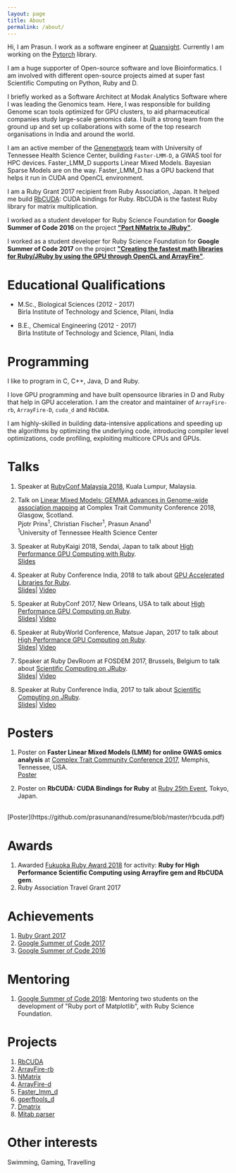 ```yaml
---
layout: page
title: About
permalink: /about/
---
```


Hi, I am Prasun. I work as a software engineer at [Quansight](https://www.quansight.com/). Currently I am working on the [Pytorch](https://pytorch.org/) library.

I am a huge supporter of Open-source software and love Bioinformatics. I am involved with different open-source projects aimed at super fast Scientific Computing on Python, Ruby and D. 

I briefly worked as a Software Architect at Modak Analytics Software where I was leading the Genomics team. Here, I was responsible for building Genome scan tools optimized for GPU clusters, to aid pharmaceutical companies study large-scale genomics data. I built a strong team from the ground up and set up collaborations with some of the top research organisations in India and around the world.

I am an active member of the [Genenetwork](https://github.com/GENENETWORK) team with University of Tennessee Health Science Center, building
`Faster-LMM-D`, a GWAS tool for HPC devices. Faster_LMM_D supports Linear Mixed Models. Bayesian Sparse Models are on the way. Faster_LMM_D has
a GPU backend that helps it run in CUDA and OpenCL environment.

I am a Ruby Grant 2017 recipient from Ruby Association, Japan. It helped me build [RbCUDA](https://github.com/prasunanand/rbcuda): CUDA bindings for Ruby. RbCUDA is the fastest Ruby library for matrix multiplication.

I worked as a student developer for Ruby Science Foundation for
**Google Summer of Code 2016** on the project **["Port NMatrix to JRuby"](https://summerofcode.withgoogle.com/archive/2016/projects/4640058522992640/)**.

I worked as a student developer for Ruby Science Foundation for
**Google Summer of Code 2017** on the project **["Creating the fastest math libraries
for Ruby/JRuby by using the GPU through OpenCL and ArrayFire"](https://summerofcode.withgoogle.com/archive/2017/projects/5200694831218688/)**.

# Educational Qualifications

* M.Sc., Biological Sciences (2012 - 2017) <br>
 Birla Institute of Technology and Science, Pilani, India

* B.E., Chemical Engineering (2012 - 2017) <br>
 Birla Institute of Technology and Science, Pilani, India

# Programming

I like to program in C, C++, Java, D and Ruby.

I love GPU programming and have built opensource libraries in D and Ruby that help in GPU acceleration. I am
the creator and maintainer of `ArrayFire-rb`, `ArrayFire-D`, `cuda_d` and `RbCUDA`.

I am highly-skilled in building data-intensive applications and speeding up the algorithms by optimizing the underlying code, introducing
compiler level optimizations, code profiling, exploiting multicore CPUs and GPUs.

# Talks

1. Speaker at [RubyConf Malaysia 2018](http://rubyconf.my/#speakers), Kuala Lumpur, Malaysia.

2. Talk on [Linear Mixed Models: GEMMA advances in Genome-wide association mapping](http://www.complextrait.org/ctc2018/abstracts.html) at Complex Trait Community Conference 2018, Glasgow, Scotland.<br>
Pjotr Prins<sup>1</sup>, Christian Fischer<sup>1</sup>, Prasun Anand<sup>1</sup><br>
<sup>1</sup>University of Tennessee Health Science Center

2. Speaker at RubyKaigi 2018, Sendai, Japan to talk about [High Performance GPU Computing with Ruby](http://rubykaigi.org/2018/presentations/prasun_anand.html#jun02). <br>
[Slides](https://www.slideshare.net/PrasunAnand2/high-performance-gpu-computing-with-ruby-rubykaigi-2018)

3. Speaker at Ruby Conference India, 2018 to talk about [GPU Accelerated Libraries for Ruby](http://rubyconfindia.org/program/#prasun). <br>
[Slides](https://www.slideshare.net/PrasunAnand2/rubyconfindia2018-gpu-accelerated-libraries-for-ruby)| [Video](https://www.youtube.com/watch?v=Um8DhAk7DOo)

4. Speaker at RubyConf 2017, New Orleans, USA to talk about [High Performance GPU Computing on Ruby](http://rubyconf.org/program#session-234). <br>
[Slides](https://www.slideshare.net/PrasunAnand2/high-performance-gpu-computing-with-ruby-rubyconf-2017)| [Video](http://confreaks.tv/videos/rubyconf2017-high-performance-gpu-computing-with-ruby)

5. Speaker at RubyWorld Conference, Matsue Japan, 2017 to talk about [High Performance GPU Computing on Ruby](http://2017.rubyworld-conf.org/en/program/). <br>
[Slides](https://www.slideshare.net/PrasunAnand2/high-performance-gpu-computing-with-ruby)| [Video](https://youtu.be/_NeFdIhzz1o?t=9159)

6. Speaker at Ruby DevRoom at FOSDEM 2017, Brussels, Belgium to talk about [Scientific Computing on JRuby](https://fosdem.org/2017/schedule/event/ruby_scientific_computing_on_jruby/).<br>
[Slides](https://www.slideshare.net/PrasunAnand2/fosdem2017-scientific-computing-on-jruby)| [Video](https://video.fosdem.org/2017/K.4.201/ruby_scientific_computing_on_jruby.mp4)

7. Speaker at Ruby Conference India, 2017 to talk about [Scientific Computing on JRuby](http://rubyconfindia.org/program/#prasun-anand). <br>
[Slides](https://www.slideshare.net/PrasunAnand2/scientific-computing-on-jruby)| [Video](https://www.youtube.com/watch?v=mZEZ13nr-LQ)


# Posters

1. Poster on **Faster Linear Mixed Models (LMM) for online GWAS omics analysis​** at [Complex Trait Community Conference 2017](http://complextrait.org/ctc2017/), Memphis, Tennessee,
USA.<br>
[Poster](https://github.com/prasunanand/resume/blob/master/CTC_2017_Poster_Faster_LMM_D.pdf)

2. Poster on **RbCUDA: CUDA Bindings for Ruby** at [Ruby 25th Event](http://25.ruby.or.jp/), Tokyo, Japan.
<br>
[Poster](https://github.com/prasunanand/resume/blob/master/rbcuda.pdf)


# Awards
1. Awarded [Fukuoka Ruby Award 2018](https://www.ruby-lang.org/en/news/2017/12/27/fukuoka-ruby-award-2018/) for activity: **Ruby for High Performance Scientific Computing using Arrayfire gem and RbCUDA gem**.
2. Ruby Association Travel Grant 2017

# Achievements
1. [Ruby Grant 2017](http://www.ruby.or.jp/en/news/20171206)
2. [Google Summer of Code 2017](https://summerofcode.withgoogle.com/archive/2017/projects/5200694831218688/)
3. [Google Summer of Code 2016](https://summerofcode.withgoogle.com/archive/2016/projects/4640058522992640/)

# Mentoring

1. [Google Summer of Code 2018](https://summerofcode.withgoogle.com/organizations/6467792971235328/): Mentoring two students on the development of "Ruby port of Matplotlib", with Ruby Science Foundation.

# Projects

1. [RbCUDA](https://github.com/prasunanand/rbcuda)
2. [ArrayFire-rb](https://github.com/arrayfire/arrayfire-rb)
3. [NMatrix](https://github.com/sciruby/nmatrix)
4. [ArrayFire-d](https://github.com/arrayfire/arrayfire-d)
5. [Faster_lmm_d](https://github.com/prasunanand/faster_lmm_d)
6. [gperftools_d](https://github.com/prasunanand/gperftools_d)
7. [Dmatrix](https://github.com/prasunanand/dmatrix)
8. [Mitab parser](https://github.com/prasunanand/mitab/tree/lazyparse_pcows)

# Other interests

Swimming, Gaming, Travelling
